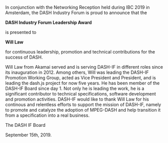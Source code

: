 In conjunction with the Networking Reception held during IBC 2019 in Amsterdam, the DASH Industry Forum is proud to announce that the

**DASH Industry Forum Leadership Award**

is presented to 

**Will Law**

for continuous leadership, promotion and technical contributions for the success of DASH.

Will Law from Akamai served and is serving DASH-IF in different roles since its inauguration in 2012. Among others, Will was leading the DASH-IF Promotion Working Group, acted as Vice President and President, and is leading the dash.js project for now five years. He has been member of the DASH-IF Board since day 1. Not only he is leading the work, he is a significant contributor to technical specifications, software development and promotion activities. DASH-IF would like to thank Will Law for his continous and relentless efforts to support the mission of DASH-IF, namely to promote and catalyze the adoption of MPEG-DASH and help transition it from a specification into a real business.


The DASH IF Board

September 15th, 2019.
